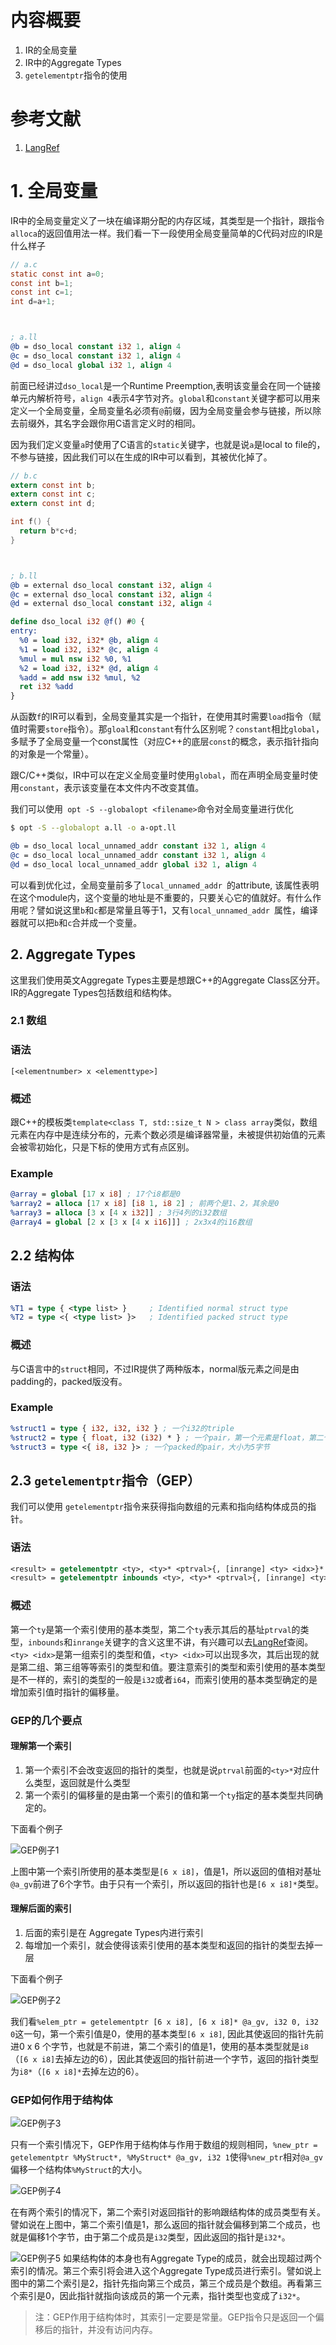 # 内容概要
1. IR的全局变量
1. IR中的Aggregate Types
1. `getelementptr`指令的使用

# 参考文献
1. [LangRef](https://llvm.org/docs/LangRef.html)


# 1. 全局变量
IR中的全局变量定义了一块在编译期分配的内存区域，其类型是一个指针，跟指令`alloca`的返回值用法一样。我们看一下一段使用全局变量简单的C代码对应的IR是什么样子
```C
// a.c
static const int a=0;
const int b=1;
const int c=1;
int d=a+1;
```
` `
```llvm
; a.ll
@b = dso_local constant i32 1, align 4
@c = dso_local constant i32 1, align 4
@d = dso_local global i32 1, align 4
```
前面已经讲过`dso_local`是一个Runtime Preemption,表明该变量会在同一个链接单元内解析符号，`align 4`表示4字节对齐。`global`和`constant`关键字都可以用来定义一个全局变量，全局变量名必须有`@`前缀，因为全局变量会参与链接，所以除去前缀外，其名字会跟你用C语言定义时的相同。

因为我们定义变量`a`时使用了C语言的`static`关键字，也就是说`a`是local to file的，不参与链接，因此我们可以在生成的IR中可以看到，其被优化掉了。
```C
// b.c
extern const int b;
extern const int c;
extern const int d;

int f() {
  return b*c+d;
}
```
` `
```llvm
; b.ll
@b = external dso_local constant i32, align 4
@c = external dso_local constant i32, align 4
@d = external dso_local constant i32, align 4

define dso_local i32 @f() #0 {
entry:
  %0 = load i32, i32* @b, align 4
  %1 = load i32, i32* @c, align 4
  %mul = mul nsw i32 %0, %1
  %2 = load i32, i32* @d, align 4
  %add = add nsw i32 %mul, %2
  ret i32 %add
}
```
从函数`f`的IR可以看到，全局变量其实是一个指针，在使用其时需要`load`指令（赋值时需要`store`指令）。那`gloal`和`constant`有什么区别呢？`constant`相比`global`，多赋予了全局变量一个const属性（对应C++的底层`const`的概念，表示指针指向的对象是一个常量）。

跟C/C++类似，IR中可以在定义全局变量时使用`global`，而在声明全局变量时使用`constant`，表示该变量在本文件内不改变其值。

我们可以使用` opt -S --globalopt <filename>`命令对全局变量进行优化
```sh
$ opt -S --globalopt a.ll -o a-opt.ll
```
```llvm
@b = dso_local local_unnamed_addr constant i32 1, align 4
@c = dso_local local_unnamed_addr constant i32 1, align 4
@d = dso_local local_unnamed_addr global i32 1, align 4
```
可以看到优化过，全局变量前多了`local_unnamed_addr `的attribute, 该属性表明在这个module内，这个变量的地址是不重要的，只要关心它的值就好。有什么作用呢？譬如说这里`b`和`c`都是常量且等于1，又有`local_unnamed_addr `属性，编译器就可以把`b`和`c`合并成一个变量。

## 2. Aggregate Types
这里我们使用英文Aggregate Types主要是想跟C++的Aggregate Class区分开。IR的Aggregate Types包括数组和结构体。
### 2.1 数组
### 语法
```
[<elementnumber> x <elementtype>]
```
### 概述
跟C++的模板类`template<class T, std::size_t N > class array`类似，数组元素在内存中是连续分布的，元素个数必须是编译器常量，未被提供初始值的元素会被零初始化，只是下标的使用方式有点区别。
### Example
```llvm
@array = global [17 x i8] ; 17个i8都是0
%array2 = alloca [17 x i8] [i8 1, i8 2] ; 前两个是1、2，其余是0
%array3 = alloca [3 x [4 x i32]] ; 3行4列的i32数组
@array4 = global [2 x [3 x [4 x i16]]] ; 2x3x4的i16数组
``` 
## 2.2 结构体
### 语法
```llvm
%T1 = type { <type list> }     ; Identified normal struct type
%T2 = type <{ <type list> }>   ; Identified packed struct type
```
### 概述
与C语言中的`struct`相同，不过IR提供了两种版本，normal版元素之间是由padding的，packed版没有。
### Example
```llvm
%struct1 = type { i32, i32, i32 } ; 一个i32的triple
%struct2 = type { float, i32 (i32) * } ; 一个pair，第一个元素是float，第二个元素是一个函数指针，该函数有一个i32的形参，返回一个i32 
%struct3 = type <{ i8, i32 }> ; 一个packed的pair，大小为5字节
```
## 2.3 `getelementptr`指令（GEP）
我们可以使用 `getelementptr`指令来获得指向数组的元素和指向结构体成员的指针。
### 语法
```llvm
<result> = getelementptr <ty>, <ty>* <ptrval>{, [inrange] <ty> <idx>}*
<result> = getelementptr inbounds <ty>, <ty>* <ptrval>{, [inrange] <ty> <idx>}*
```
### 概述
第一个`ty`是第一个索引使用的基本类型，第二个`ty`表示其后的基址`ptrval`的类型，`inbounds`和`inrange`关键字的含义这里不讲，有兴趣可以去[LangRef](https://llvm.org/docs/LangRef.html#i-getelementptr)查阅。
`<ty> <idx>`是第一组索引的类型和值，`<ty> <idx>`可以出现多次，其后出现的就是第二组、第三组等等索引的类型和值。要注意索引的类型和索引使用的基本类型是不一样的，索引的类型的一般是`i32`或者`i64`，而索引使用的基本类型确定的是增加索引值时指针的偏移量。

### GEP的几个要点
#### 理解第一个索引
1. 第一个索引不会改变返回的指针的类型，也就是说`ptrval`前面的`<ty>*`对应什么类型，返回就是什么类型
1. 第一个索引的偏移量的是由第一个索引的值和第一个`ty`指定的基本类型共同确定的。

下面看个例子

![GEP例子1](rc/GEP-example-1.PNG)

上图中第一个索引所使用的基本类型是`[6 x i8]`，值是1，所以返回的值相对基址`@a_gv`前进了6个字节。由于只有一个索引，所以返回的指针也是`[6 x i8]*`类型。
#### 理解后面的索引
1. 后面的索引是在 Aggregate Types内进行索引
1. 每增加一个索引，就会使得该索引使用的基本类型和返回的指针的类型去掉一层

下面看个例子

![GEP例子2](rc/GEP-example-2.PNG)

我们看`%elem_ptr = getelementptr [6 x i8], [6 x i8]* @a_gv, i32 0, i32 0`这一句，第一个索引值是0，使用的基本类型`[6 x i8]`, 因此其使返回的指针先前进0 x 6 个字节，也就是不前进，第二个索引的值是1，使用的基本类型就是`i8`（`[6 x i8]`去掉左边的6），因此其使返回的指针前进一个字节，返回的指针类型为`i8*`（`[6 x i8]*`去掉左边的6）。

### GEP如何作用于结构体
![GEP例子3](rc/GEP-example-3.PNG)

只有一个索引情况下，GEP作用于结构体与作用于数组的规则相同，`%new_ptr = getelementptr %MyStruct*, %MyStruct* @a_gv, i32 1`使得`%new_ptr`相对`@a_gv`偏移一个结构体`%MyStruct`的大小。

![GEP例子4](rc/GEP-example-4.PNG)

在有两个索引的情况下，第二个索引对返回指针的影响跟结构体的成员类型有关。譬如说在上图中，第二个索引值是1，那么返回的指针就会偏移到第二个成员，也就是偏移1个字节，由于第二个成员是`i32`类型，因此返回的指针是`i32*`。

![GEP例子5](rc/GEP-example-5.PNG)
如果结构体的本身也有Aggregate Type的成员，就会出现超过两个索引的情况。第三个索引将会进入这个Aggregate Type成员进行索引。譬如说上图中的第二个索引是2，指针先指向第三个成员，第三个成员是个数组。再看第三个索引是0，因此指针就指向该成员的第一个元素，指针类型也变成了`i32*`。
> 注：GEP作用于结构体时，其索引一定要是常量。GEP指令只是返回一个偏移后的指针，并没有访问内存。